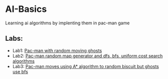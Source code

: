 # AI-Basics
Learning ai algorithms by implenting them in pac-man game
## Labs:
- Lab1: [Pac-man with random moving ghosts](https://github.com/Fireman9/AI-Basics/tree/laba1-pacman-random-ghosts)
- Lab2: [Pac-man random map generator and dfs, bfs, uniform cost search algorithms](https://github.com/Fireman9/AI-Basics/tree/laba2-random-map-algorithms)
- Lab3: [Pac-man moves using A* algorithm to random biscuit but ghosts use bfs](https://github.com/Fireman9/AI-Basics/tree/laba3-pacman-astar-ghosts-bfs)
